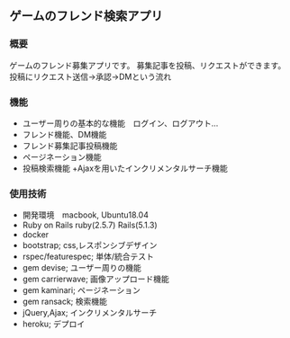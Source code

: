 ## ゲームのフレンド検索アプリ

### 概要
ゲームのフレンド募集アプリです。
募集記事を投稿、リクエストができます。
投稿にリクエスト送信→承認→DMという流れ

### 機能
- ユーザー周りの基本的な機能　ログイン、ログアウト...
- フレンド機能、DM機能
- フレンド募集記事投稿機能
- ページネーション機能
- 投稿検索機能
  +Ajaxを用いたインクリメンタルサーチ機能

### 使用技術
- 開発環境　macbook, Ubuntu18.04
- Ruby on Rails ruby(2.5.7) Rails(5.1.3)
- docker
- bootstrap; css,レスポンシブデザイン
- rspec/featurespec; 単体/統合テスト
- gem devise; ユーザー周りの機能
- gem carrierwave; 画像アップロード機能
- gem kaminari; ページネーション
- gem ransack; 検索機能
- jQuery,Ajax; インクリメンタルサーチ
- heroku; デプロイ
